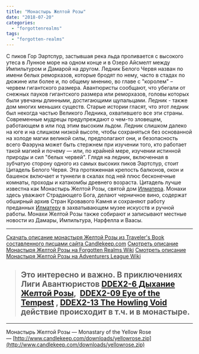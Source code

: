 ```yaml
---
title: "Монастырь Желтой Розы"
date: "2018-07-20"
categories: 
  - "forgottenrealms"
tags: 
  - "forgotten-realms"
---
```


С пиков Гор Эартспур, застывшая река льда проливается с высокого утеса в Лунное море на одном конце и в Озеро Айсмелт между Импильтуром и Дамарой на другом. Ледник Белого Червя назван по имени белых реморхазов, которые бродят по нему, часто в стадах по дюжине или более и, по общему мнению, во главе с "королем" – червем гигантского размера. Авантюристы сообщают, что убегали от снежных пауков гигантского размера или реморхазов, головы которых были увечаны длинными, достигающими щупальцами. Ледник - также дом многих меньших существ. Старые истории гласят, что этот ледник был некогда частью Великого Ледника, охватившего все эти страны. Современные мудрецы предупреждают о чем-то зловещем, работающем в или под этим высоким льдом. Ледник слишком далеко на юге и на слишком низкой высоте, чтобы сохраняться без основанной на холоде магии великой силы, предполагают они, и безопасность всего Фаэруна может быть стержнем при изучении того, кто работает такой магией и почему — или, по крайней мере, изучении истинной природы и сил "белых червей". Глядя на ледник, включенная в зубчатую сторону одного из самых высоких пиков Эартспур, стоит Цитадель Белого Червя. Эта протяженная крепость балконов, окон и башенок включает и туннели в скалах под ней плюс бесконечные комнаты, проходы и катакомбы древнего возраста. Цитадель лучше известна как Монастырь Желтой Розы, святой дом [Илматера](https://adventurersleague.wordpress.com/2018/07/20/%d0%b8%d0%bb%d0%bc%d0%b0%d1%82%d0%b5%d1%80/). Монахи здесь уважают Страдающего Бога, делают черничное вино, содержат обширный архив Стран Кровавого Камня и сохраняют работу преданных [Илматеру](https://adventurersleague.wordpress.com/2018/07/20/%d0%b8%d0%bb%d0%bc%d0%b0%d1%82%d0%b5%d1%80/) в захватывающем музее искусств и ручной работы. Монахи Желтой Розы также собирают и записывают местные новости из Дамары, Импильтура, Нарфелла и Ваасы.

* * *

[Скачать описание монастыря Желтой Розы из Traveler's Book составленного писцами сайта Candlekeep.com](https://adventurersleague.files.wordpress.com/2018/07/yellowrose.pdf "YellowRose") [Смотреть описание Монастыря Желтой Розы на Forgotten Realms Wiki](https://forgottenrealms.wikia.com/wiki/Monastery_of_the_Yellow_Rose) [Смотреть описание Монастыря Желтой Розы на Adventurers League Wiki](https://adventurersleague.wikia.com/wiki/Monastery_of_the_Yellow_Rose)

> ## Это интересно и важно. В приключениях Лиги Авантюристов [DDEX2-6 Дыхание Желтой Розы](http://www.dmsguild.com/product/170480/DDEX206-Breath-of-the-Yellow-Rose-5e?affiliate_id=759617),  [DDEX2-09 Eye of the Tempest](http://www.dmsguild.com/product/170484/DDEX209-Eye-of-the-Tempest-5e?affiliate_id=759617) , [DDEX2-13 The Howling Void](http://www.dmsguild.com/product/170488/DDEX213-The-Howling-Void-5e?affiliate_id=759617) действие происходит в т.ч. и в монастыре.

* * *

Монастырь Желтой Розы — Monastary of the Yellow Rose — [http://www.candlekeep.com/downloads/yellowrose.zip](http://www.candlekeep.com/downloads/yellowrose.zip)
